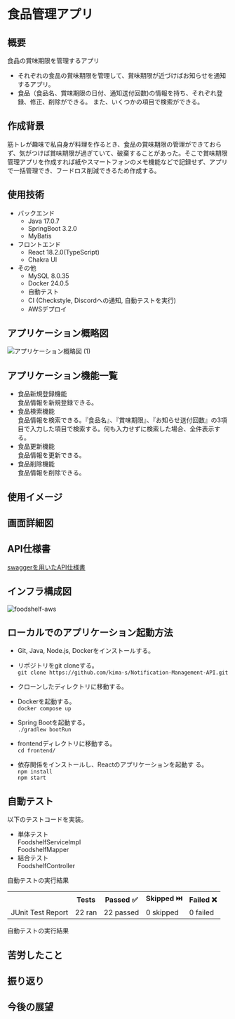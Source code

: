 # 食品管理アプリ

## 概要

食品の賞味期限を管理するアプリ

- それぞれの食品の賞味期限を管理して、賞味期限が近づけばお知らせを通知するアプリ。
- 食品（食品名、賞味期限の日付、通知送付回数)の情報を持ち、それぞれ登録、修正、削除ができる。 また、いくつかの項目で検索ができる。

## 作成背景

筋トレが趣味で私自身が料理を作るとき、食品の賞味期限の管理ができておらず、気がつけば賞味期限が過ぎていて、破棄することがあった。そこで賞味期限管理アプリを作成すれば紙やスマートフォンのメモ機能などで記録せず、アプリで一括管理でき、フードロス削減できるため作成する。

## 使用技術

- バックエンド
    - Java 17.0.7
    - SpringBoot 3.2.0
    - MyBatis
- フロントエンド
    - React 18.2.0(TypeScript)
    - Chakra UI
- その他
    - MySQL 8.0.35
    - Docker 24.0.5
    - 自動テスト
    - CI (Checkstyle, Discordへの通知, 自動テストを実行)
    - AWSデプロイ

## アプリケーション概略図
![アプリケーション概略図 (1)](https://github.com/tomo5610/Foodshelf-Manager-API/assets/132969138/6107f6ff-cf5c-4785-88e9-cc6152eafe71)

## アプリケーション機能一覧

- 食品新規登録機能  
  食品情報を新規登録できる。
- 食品検索機能  
  食品情報を検索できる。『食品名』、『賞味期限』、『お知らせ送付回数』の3項目で入力した項目で検索する。何も入力せずに検索した場合、全件表示する。
- 食品更新機能  
  食品情報を更新できる。
- 食品削除機能  
  食品情報を削除できる。

## 使用イメージ

## 画面詳細図

## API仕様書

[swaggerを用いたAPI仕様書](https://tomo5610.github.io/Foodshelf-Manager-API/)

## インフラ構成図
![foodshelf-aws](https://github.com/tomo5610/Foodshelf-Manager-API/assets/132969138/80cacd1b-00ac-4f22-8715-cb9e71b8ec61)


## ローカルでのアプリケーション起動方法

- Git, Java, Node.js, Dockerをインストールする。

- リポジトリをgit cloneする。  
  ```git clone https://github.com/kima-s/Notification-Management-API.git```

- クローンしたディレクトリに移動する。

- Dockerを起動する。  
  ```docker compose up```

- Spring Bootを起動する。  
  ```./gradlew bootRun```

- frontendディレクトリに移動する。  
  ```cd frontend/```

- 依存関係をインストールし、Reactのアプリケーションを起動す る。  
  ```npm install```  
  ```npm start```

## 自動テスト

以下のテストコードを実装。

- 単体テスト  
  FoodshelfServiceImpl  
  FoodshelfMapper
- 結合テスト  
  FoodshelfController

自動テストの実行結果
<table><tr><th><th>Tests</th><th>Passed ✅</th><th>Skipped ⏭️</th><th>Failed ❌</th></tr><tr><td>JUnit Test Report</td><td>22 ran</td><td>22 passed</td><td>0 skipped</td><td>0 failed</td></tr></table>

自動テストの実行結果

## 苦労したこと

## 振り返り

## 今後の展望

